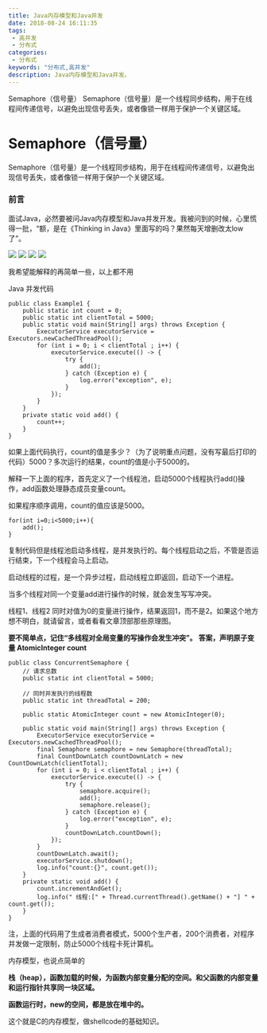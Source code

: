 ```yaml
---
title: Java内存模型和Java并发
date: 2018-08-24 16:11:35
tags: 
 - 高并发
 - 分布式
categories: 
 - 分布式
keywords: "分布式,高并发"
description: Java内存模型和Java并发。
---
```



Semaphore（信号量）
Semaphore（信号量）是一个线程同步结构，用于在线程间传递信号，以避免出现信号丢失，或者像锁一样用于保护一个关键区域。
<!--more-->
# Semaphore（信号量）
Semaphore（信号量）是一个线程同步结构，用于在线程间传递信号，以避免出现信号丢失，或者像锁一样用于保护一个关键区域。

### 前言

面试Java，必然要被问Java内存模型和Java并发开发。我被问到的时候，心里慌得一批，“额，是在《Thinking in Java》里面写的吗？果然每天增删改太low了”。

![](https://i.imgur.com/HU4Wb7j.jpg)
![](https://i.imgur.com/nekdQFv.jpg)
![](https://i.imgur.com/UKXLLTh.jpg)
![](https://i.imgur.com/ahXyP3Q.jpg)

我希望能解释的再简单一些，以上都不用

Java 并发代码
```
public class Example1 {
    public static int count = 0;
    public static int clientTotal = 5000;
    public static void main(String[] args) throws Exception {
        ExecutorService executorService = Executors.newCachedThreadPool();
        for (int i = 0; i < clientTotal ; i++) {
            executorService.execute(() -> {
                try {
                    add();
                } catch (Exception e) {
                    log.error("exception", e);
                }
            });
        }
    }
    private static void add() {
        count++;
    }
}
```

如果上面代码执行，count的值是多少？（为了说明重点问题，没有写最后打印的代码）5000？多次运行的结果，count的值是小于5000的。

解释一下上面的程序，首先定义了一个线程池，启动5000个线程执行add()操作，add函数处理静态成员变量count。

如果程序顺序调用，count的值应该是5000。

```
for(int i=0;i<5000;i++){
    add();
}
```

复制代码但是线程池启动多线程，是并发执行的。每个线程启动之后，不管是否运行结束，下一个线程会马上启动。

启动线程的过程，是一个异步过程，启动线程立即返回，启动下一个进程。

当多个线程对同一个变量add进行操作的时候，就会发生写写冲突。

线程1、线程2 同时对值为0的变量进行操作，结果返回1，而不是2。如果这个地方想不明白，就请留言，或者看看文章顶部那些原理图。

**要不简单点，记住“多线程对全局变量的写操作会发生冲突”。**
**答案，声明原子变量 AtomicInteger count**

```
public class ConcurrentSemaphore {
    // 请求总数
    public static int clientTotal = 5000;

    // 同时并发执行的线程数
    public static int threadTotal = 200;

    public static AtomicInteger count = new AtomicInteger(0);

    public static void main(String[] args) throws Exception {
        ExecutorService executorService = Executors.newCachedThreadPool();
        final Semaphore semaphore = new Semaphore(threadTotal);
        final CountDownLatch countDownLatch = new CountDownLatch(clientTotal);
        for (int i = 0; i < clientTotal ; i++) {
            executorService.execute(() -> {
                try {
                    semaphore.acquire();
                    add();
                    semaphore.release();
                } catch (Exception e) {
                    log.error("exception", e);
                }
                countDownLatch.countDown();
            });
        }
        countDownLatch.await();
        executorService.shutdown();
        log.info("count:{}", count.get());
    }
    private static void add() {
        count.incrementAndGet();
        log.info(" 线程:[" + Thread.currentThread().getName() + "] " + count.get());
    }
}
```

注，上面的代码用了生成者消费者模式，5000个生产者，200个消费者，对程序并发做一定限制，防止5000个线程卡死计算机。

内存模型，也说点简单的

**栈（heap），函数加载的时候，为函数内部变量分配的空间。和父函数的内部变量和运行指针共享同一块区域。**

**函数运行时，new的空间，都是放在堆中的。**

这个就是C的内存模型，做shellcode的基础知识。